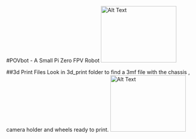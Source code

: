 #POVbot - A Small Pi Zero FPV Robot
<img src="https://github.com/wattnotions/povbot2/assets/7674300/4a9fc191-8f11-4aae-98d8-992cb4aad427" alt="Alt Text" width="200" height="150">


##3d Print Files
Look in 3d_print folder to find a 3mf file with the chassis , camera holder and wheels ready to print.
<img src="https://github.com/wattnotions/povbot2/assets/7674300/31780969-2fae-40e5-b1e3-d2d0569c6492" alt="Alt Text" width="200" height="150">


